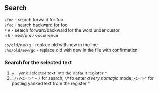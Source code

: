 ## Search

`/foo` - search forward for foo<br>
`?foo` - search backward for foo<br>
`*` `#` - search forward/backward for the word under cursor<br>
`n` `N` - next/prev occurrence

`:s/old/new/g` - replace old with new in the line<br>
`:%s/old/new/gc` - replace old with new in the file with confirmation


### Search for the selected text

1.  `y` - yank selected text into the default register `"`<br>
1.  <code>:/\V<C-r\>"</code> - `/` for search; `\V` to enter *a very nomagic* mode; <code><C-r\>"</code> for pasting yanked text from the register `"`

